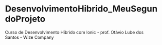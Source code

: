 # DesenvolvimentoHibrido_MeuSegundoProjeto
Curso de Desenvolvimento Híbrido com Ionic - prof. Otávio Lube dos Santos - Wize Company
